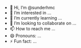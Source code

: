 - 👋 Hi, I’m @sunderhmc
- 👀 I’m interested in ...
- 🌱 I’m currently learning ...
- 💞️ I’m looking to collaborate on ...
- 📫 How to reach me ...
- 😄 Pronouns: ...
- ⚡ Fun fact: ...

<!---
sunderhmc/sunderhmc is a ✨ special ✨ repository because its `README.md` (this file) appears on your GitHub profile.
You can click the Preview link to take a look at your changes.
--->
